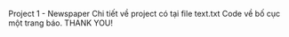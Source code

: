 Project 1 - Newspaper
Chi tiết về project có tại file text.txt
Code về bố cục một trang báo. THANK YOU!
